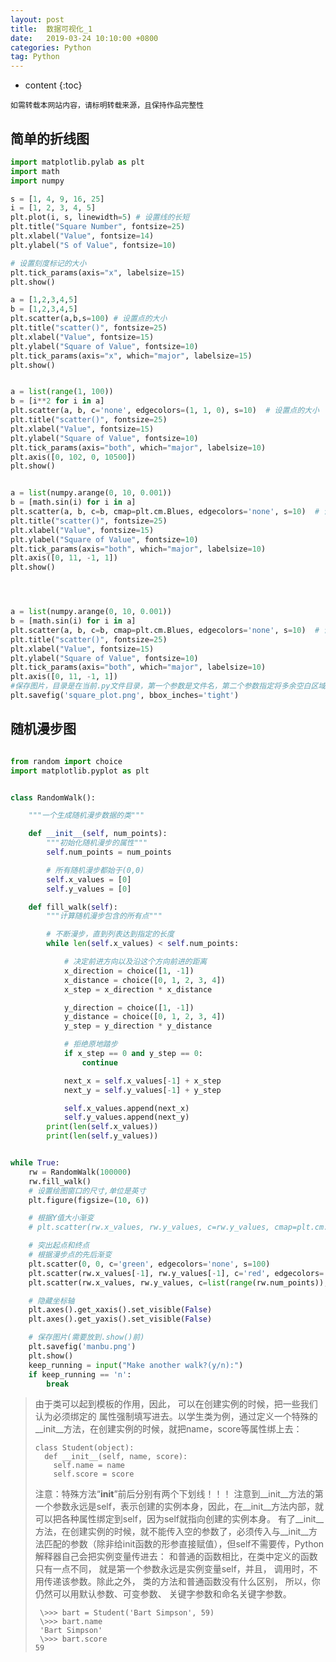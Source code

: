 ```yaml
---
layout: post
title:  数据可视化_1
date:   2019-03-24 10:10:00 +0800
categories: Python
tag: Python
---
```


* content
{:toc}


`如需转载本网站内容，请标明转载来源，且保持作品完整性`

## 简单的折线图
```python
import matplotlib.pylab as plt
import math
import numpy

s = [1, 4, 9, 16, 25]
i = [1, 2, 3, 4, 5]
plt.plot(i, s, linewidth=5) # 设置线的长短
plt.title("Square Number", fontsize=25)
plt.xlabel("Value", fontsize=14)
plt.ylabel("S of Value", fontsize=10)

# 设置刻度标记的大小
plt.tick_params(axis="x", labelsize=15)
plt.show()

a = [1,2,3,4,5]
b = [1,2,3,4,5]
plt.scatter(a,b,s=100) # 设置点的大小
plt.title("scatter()", fontsize=25)
plt.xlabel("Value", fontsize=15)
plt.ylabel("Square of Value", fontsize=10)
plt.tick_params(axis="x", which="major", labelsize=15)
plt.show()


a = list(range(1, 100))
b = [i**2 for i in a]
plt.scatter(a, b, c='none', edgecolors=(1, 1, 0), s=10)  # 设置点的大小
plt.title("scatter()", fontsize=25)
plt.xlabel("Value", fontsize=15)
plt.ylabel("Square of Value", fontsize=10)
plt.tick_params(axis="both", which="major", labelsize=10)
plt.axis([0, 102, 0, 10500])
plt.show()


a = list(numpy.arange(0, 10, 0.001))
b = [math.sin(i) for i in a]
plt.scatter(a, b, c=b, cmap=plt.cm.Blues, edgecolors='none', s=10)  # 设置点的大小
plt.title("scatter()", fontsize=25)
plt.xlabel("Value", fontsize=15)
plt.ylabel("Square of Value", fontsize=10)
plt.tick_params(axis="both", which="major", labelsize=10)
plt.axis([0, 11, -1, 1])
plt.show()




a = list(numpy.arange(0, 10, 0.001))
b = [math.sin(i) for i in a]
plt.scatter(a, b, c=b, cmap=plt.cm.Blues, edgecolors='none', s=10)  # 设置点的大小
plt.title("scatter()", fontsize=25)
plt.xlabel("Value", fontsize=15)
plt.ylabel("Square of Value", fontsize=10)
plt.tick_params(axis="both", which="major", labelsize=10)
plt.axis([0, 11, -1, 1])
#保存图片，目录是在当前.py文件目录，第一个参数是文件名，第二个参数指定将多余空白区域剪掉。
plt.savefig('square_plot.png', bbox_inches='tight')
```


## 随机漫步图

```python

from random import choice
import matplotlib.pyplot as plt


class RandomWalk():

    """一个生成随机漫步数据的类"""

    def __init__(self, num_points):
        """初始化随机漫步的属性"""
        self.num_points = num_points

        # 所有随机漫步都始于(0,0)
        self.x_values = [0]
        self.y_values = [0]

    def fill_walk(self):
        """计算随机漫步包含的所有点"""

        # 不断漫步，直到列表达到指定的长度
        while len(self.x_values) < self.num_points:

            # 决定前进方向以及沿这个方向前进的距离
            x_direction = choice([1, -1])
            x_distance = choice([0, 1, 2, 3, 4])
            x_step = x_direction * x_distance

            y_direction = choice([1, -1])
            y_distance = choice([0, 1, 2, 3, 4])
            y_step = y_direction * y_distance

            # 拒绝原地踏步
            if x_step == 0 and y_step == 0:
                continue

            next_x = self.x_values[-1] + x_step
            next_y = self.y_values[-1] + y_step

            self.x_values.append(next_x)
            self.y_values.append(next_y)
        print(len(self.x_values))
        print(len(self.y_values))


while True:
    rw = RandomWalk(100000)
    rw.fill_walk()
    # 设置绘图窗口的尺寸,单位是英寸
    plt.figure(figsize=(10, 6))

    # 根据Y值大小渐变
    # plt.scatter(rw.x_values, rw.y_values, c=rw.y_values, cmap=plt.cm.Blues, edgecolors='none', s=10)

    # 突出起点和终点
    # 根据漫步点的先后渐变
    plt.scatter(0, 0, c='green', edgecolors='none', s=100)
    plt.scatter(rw.x_values[-1], rw.y_values[-1], c='red', edgecolors='none', s=100)
    plt.scatter(rw.x_values, rw.y_values, c=list(range(rw.num_points)), cmap=plt.cm.Blues, edgecolors='none', s=1)

    # 隐藏坐标轴
    plt.axes().get_xaxis().set_visible(False)
    plt.axes().get_yaxis().set_visible(False)

    # 保存图片(需要放到.show()前)
    plt.savefig('manbu.png')
    plt.show()
    keep_running = input("Make another walk?(y/n):")
    if keep_running == 'n':
        break
```

> 由于类可以起到模板的作用，因此， 可以在创建实例的时候，把一些我们认为必须绑定的 属性强制填写进去。以学生类为例，通过定义一个特殊的
> __init__方法，在创建实例的时候，就把name，score等属性绑上去： 
> ```
> class Student(object): 
> 	def __init__(self, name, score):
>     self.name = name
>     self.score = score 
> ```
> 注意：特殊方法“__init__”前后分别有两个下划线！！！ 注意到__init__方法的第一个参数永远是self，表示创建的实例本身，因此，在__init__方法内部，就可以把各种属性绑定到self，因为self就指向创建的实例本身。
> 有了__init__方法，在创建实例的时候，就不能传入空的参数了，必须传入与__init__方法匹配的参数（除非给init函数的形参直接赋值），但self不需要传，Python解释器自己会把实例变量传进去：
> 和普通的函数相比，在类中定义的函数只有一点不同， 就是第一个参数永远是实例变量self，并且， 调用时，不用传递该参数。除此之外，
> 类的方法和普通函数没有什么区别， 所以，你仍然可以用默认参数、可变参数、 关键字参数和命名关键字参数。
> ```
>  \>>> bart = Student('Bart Simpson', 59)
>  \>>> bart.name 
>  'Bart Simpson'
>  \>>> bart.score 
> 59
> ```


